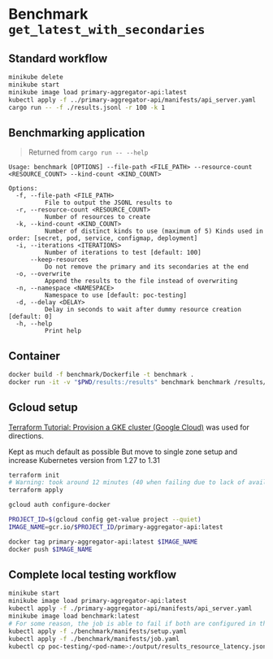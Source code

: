 # Benchmark `get_latest_with_secondaries`

## Standard workflow

```sh
minikube delete
minikube start
minikube image load primary-aggregator-api:latest
kubectl apply -f ../primary-aggregator-api/manifests/api_server.yaml
cargo run -- -f ./results.jsonl -r 100 -k 1
```

## Benchmarking application

> Returned from `cargo run -- --help`

```text
Usage: benchmark [OPTIONS] --file-path <FILE_PATH> --resource-count <RESOURCE_COUNT> --kind-count <KIND_COUNT>

Options:
  -f, --file-path <FILE_PATH>
          File to output the JSONL results to
  -r, --resource-count <RESOURCE_COUNT>
          Number of resources to create
  -k, --kind-count <KIND_COUNT>
          Number of distinct kinds to use (maximum of 5) Kinds used in order: [secret, pod, service, configmap, deployment]
  -i, --iterations <ITERATIONS>
          Number of iterations to test [default: 100]
      --keep-resources
          Do not remove the primary and its secondaries at the end
  -o, --overwrite
          Append the results to the file instead of overwriting
  -n, --namespace <NAMESPACE>
          Namespace to use [default: poc-testing]
  -d, --delay <DELAY>
          Delay in seconds to wait after dummy resource creation [default: 0]
  -h, --help
          Print help
```

## Container

```sh
docker build -f benchmark/Dockerfile -t benchmark .
docker run -it -v "$PWD/results:/results" benchmark benchmark /results/result.json -r 0 -k 0
```

## Gcloud setup

[Terraform Tutorial: Provision a GKE cluster (Google Cloud)](https://developer.hashicorp.com/terraform/tutorials/kubernetes/gke) was used for directions.

Kept as much default as possible
But move to single zone setup and increase Kubernetes version from 1.27 to 1.31

```sh
terraform init
# Warning: took around 12 minutes (40 when failing due to lack of available resources)
terraform apply
```

```sh
gcloud auth configure-docker

PROJECT_ID=$(gcloud config get-value project --quiet)
IMAGE_NAME=gcr.io/$PROJECT_ID/primary-aggregator-api:latest

docker tag primary-aggregator-api:latest $IMAGE_NAME
docker push $IMAGE_NAME
```

## Complete local testing workflow

```sh
minikube start
minikube image load primary-aggregator-api:latest
kubectl apply -f ./primary-aggregator-api/manifests/api_server.yaml
minikube image load benchmark:latest
# For some reason, the job is able to fail if both are configured in the same manifest file :/
kubectl apply -f ./benchmark/manifests/setup.yaml
kubectl apply -f ./benchmark/manifests/job.yaml
kubectl cp poc-testing/<pod-name>:/output/results_resource_latency.jsonl ./results_resource_latency.jsonl
```

